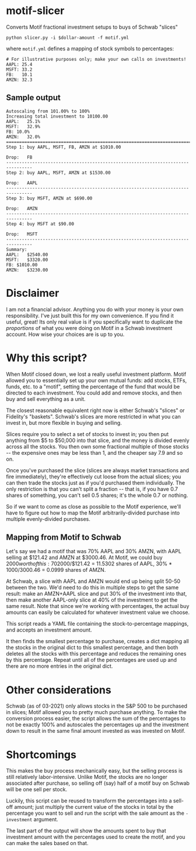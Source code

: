 # motif-slicer
Converts Motif fractional investment setups to buys of Schwab "slices"

    python slicer.py -i $dollar-amount -f motif.yml

where `motif.yml` defines a mapping of stock symbols to percentages:

    # For illustrative purposes only; make your own calls on investments!
    AAPL: 25.4
    MSFT: 33.2
    FB:   10.1
    AMZN: 32.3

## Sample output

    Autoscaling from 101.00% to 100%
    Increasing total investment to 10100.00
    AAPL:	25.1%
    MSFT:	32.9%
    FB:	10.0%
    AMZN:	32.0%
    ================================================================================
    Step 1: buy AAPL, MSFT, FB, AMZN at $1010.00

    Drop:	FB
    --------------------------------------------------------------------------------
    Step 2: buy AAPL, MSFT, AMZN at $1530.00

    Drop:	AAPL
    --------------------------------------------------------------------------------
    Step 3: buy MSFT, AMZN at $690.00

    Drop:	AMZN
    --------------------------------------------------------------------------------
    Step 4: buy MSFT at $90.00

    Drop:	MSFT
    --------------------------------------------------------------------------------
    Summary:
    AAPL:	$2540.00
    MSFT:	$3320.00
    FB:	$1010.00
    AMZN:	$3230.00

# Disclaimer
I am not a financial advisor. Anything you do with your money is your own responsibility.
I've just built this for my own convenience. If you find it useful, great! Its only
real value is if you specifically want to duplicate the _proportions_ of what you were
doing on Motif in a Schwab investment account. How wise your choices are is up to you.

# Why this script?
When Motif closed down, we lost a really useful investment platform.
Motif allowed you to essentially set up your own mutual funds: add stocks, ETFs,
funds, etc. to a "motif", setting the percentage of the fund that would be directed
to each investment. You could add and remove stocks, and then buy and sell everything as a unit.

The closest reasonable equivalent right now is either Schwab's "slices" or Fidelity's "baskets".
Schwab's slices are more restricted in what you can invest in, but more flexible in buying and selling.

Slices require you to select a set of stocks to invest in; you then put anything from $5 to $50,000 into
that slice, and the money is divided evenly across all the stocks. You then own some fractional multiple
of those stocks -- the expensive ones may be less than 1, and the cheaper say 7.9 and so on. 

Once you've purchased the slice (slices are always market transactions and fire immediately), they're
effectively cut loose from the actual slices; you can then trade the stocks just as if you'd purchased them individually.
The only restriction is that you can't split a fraction -- that is, if you have 0.7 shares of something, 
you can't sell 0.5 shares; it's the whole 0.7 or nothing.

So if we want to come as close as possible to the Motif experience, we'll have to figure out how to map
the Motif arbitrarily-divided purchase into multiple evenly-divided purchases. 

## Mapping from Motif to Schwab
Let's say we had a motif that was 70% AAPL and 30% AMZN, with AAPL selling at $121.42 and AMZN at $3000.46.
At Motif, we could buy $2000 worth of this: 70% would go into AAPL = 70%*$2000/$121.42 = 11.5302 shares of AAPL,
30% * $1000/$3000.46 = 0.0999 shares of AMZN.

At Schwab, a slice with AAPL and AMZN would end up being split 50-50 between the two. We'd need to do this
in multiple steps to get the same result: make an AMZN+AAPL slice and put 30% of the investment into that, then
make another AAPL-only slice at 40% of the investment to get the same result. Note that since we're working with
percentages, the actual buy amounts can easily be calculated for whatever investment value we choose.

This script reads a YAML file containing the stock-to-percentage mappings, and accepts an investment amount.

It then finds the smallest percentage to purchase, creates a dict mapping all the stocks in the original dict
to this smallest percentage, and then both deletes all the stocks with this percentage and reduces the remaining
ones by this percentage. Repeat until all of the percentages are used up and there are no more entries in the
original dict.

# Other considerations
Schwab (as of 03-2021) only allows stocks in the S&P 500 to be purchased in slices; Motif allowed you to pretty
much purchase anything. To make the conversion process easier, the script allows the sum of the percentages to
not be exactly 100% and autoscales the percentages up and the investment down to result in the same final amount
invested as was invested on Motif.

# Shortcomings
This makes the buy process mechanically easy, but the selling process is still relatively labor-intensive.
Unlike Motif, the stocks are no longer associated after purchase, so selling off (say) half of a motif buy
on Schwab will be one sell per stock. 

Luckily, this script can be reused to transform the percentages into
a sell-off amount; just multiply the current value of the stocks in total by the percentage you want to sell
and run the script with the sale amount as the `-investment` argument. 

The last part of the output will show
the amounts spent to buy that investment amount with the percentages used to create the motif, and you can
make the sales based on that.
